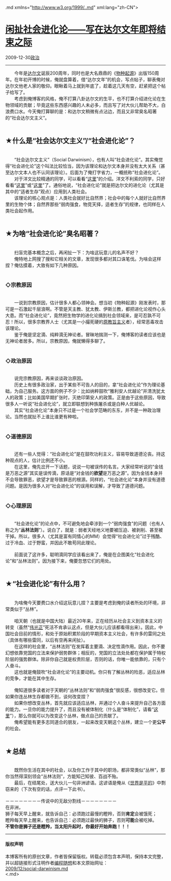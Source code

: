 <!DOCTYPE.md>
.md xmlns="http://www.w3.org/1999/..md" xml:lang="zh-CN">
<head>
<meta http-equiv="Content-Type" content="text.md; charset=utf-8" />
<meta name="generator" content="Python script by program.think@gmail.com" />
<meta name="provider" content="program-think.blogspot.com" />
<link type="text/css" rel="stylesheet" href="../../css/program-think.css" />
<title>闲扯社会进化论——写在达尔文年即将结束之际 - 编程随想的博客</title>
</head>
<body>
<div id="main" style="width:100%;">
<h1><a href="../../index.md" title="回到首页">闲扯社会进化论——写在达尔文年即将结束之际</a></h1>
<div class="post-info"><span class="date-header">2009-12-30</span><a href="../../tags/E694BFE6B2BB.md" class="tag">政治</a> </div>
<hr>
<div class="post">
&#12288;&#12288;今年是<a href="http://zh.wikipedia.org/wiki/%E6%9F%A5%E5%B0%94%E6%96%AF%C2%B7%E8%BE%BE%E5%B0%94%E6%96%87" target="_blank" rel="nofollow">达尔文</a>诞辰200周年，同时也是大名鼎鼎的《<a href="http://zh.wikipedia.org/zh-tw/%E7%89%A9%E7%A7%8D%E8%B5%B7%E6%BA%90" target="_blank" rel="nofollow">物种起源</a>》出版150周年。在年初开博的时候，俺就盘算着，借“达尔文年”的机会，写点帖子，聊表俺对达尔文他老人家的敬仰。眼瞅着马上就到年底了，趁着这几天有空，赶紧把这个帖子给写了。<br />&#12288;&#12288;考虑到俺博客的风格，俺不打算八卦达尔文的生平，也不打算介绍进化论在生物领域的贡献；毕竟这些东西感兴趣的人未必多，而且写了对大伙儿帮助不大，白浪费口水。今天俺打算聊的是：和达尔文稍微有点沾边，而且又非常臭名昭著的“社会达尔文主义”。<!--program-think--><br /><br /><h2>★什么是“社会达尔文主义”/“社会进化论”？</h2><br />&#12288;&#12288;“社会达尔文主义”（Social Darwinism），也有人叫“社会进化论”。其实俺觉得“社会进化论”这个叫法比较恰当，因为该理论和达尔文本身并没有太大关系（甚至达尔文本人也不认同该理论）。后面为了俺打字省力，一概统称“社会进化论”。<br />&#12288;&#12288;对于洋文比较精通的同学，可以看看“<a href="http://en.wikipedia.org/wiki/Social_Darwinism" target="_blank" rel="nofollow">这里</a>”的介绍。洋文不利索的同学，只好看看“<a href="http://zh.wikipedia.org/wiki/%E7%A4%BE%E4%BC%9A%E8%BE%BE%E5%B0%94%E6%96%87%E4%B8%BB%E4%B9%89" target="_blank" rel="nofollow">这里</a>”或“<a href="http://baike.baidu.com/view/406212.htm" target="_blank" rel="nofollow">这里</a>”了。通俗地说，“社会进化论”就是把达尔文的进化论（尤其是其中的“适者生存”观点）应用到人类社会。<br />&#12288;&#12288;该理论的核心观点是：人类社会就好比自然界；社会中的每个人就好比自然界里的生物个体；自然界那些“弱肉强食，物竞天择，适者生存”的规律，也同样在人类社会起作用。<br /><br /><h2>★为啥“社会进化论”臭名昭著？</h2><br />&#12288;&#12288;扫盲完基本概念之后，再闲扯一下：为啥这玩意儿的名声不好？<br />&#12288;&#12288;俺特地上网搜了搜和它相关的文章，发现很多都对其口诛笔伐。为啥会这样捏？俺估摸着，大致有如下几种原因。<br /><br /><h3>◇宗教原因</h3><br />&#12288;&#12288;一说到宗教原因，估计很多人都心领神会。想当初《物种起源》刚发表时，那可是一石激起千层浪啊。不管是天主教、犹太教、伊斯兰教，都把进化论视作心头大患。而“社会进化论”，竟然把生物学的进化论搞到社会领域来，是可忍孰不可忍！所以，很多宗教界人士（尤其是一小撮死硬的<a href="http://zh.wikipedia.org/wiki/%E5%8E%9F%E6%95%99%E6%97%A8%E4%B8%BB%E7%BE%A9" target="_blank" rel="nofollow">原教旨主义</a>者），经常恶毒攻击该理论。<br />&#12288;&#12288;鉴于俺是坚定滴、纯粹滴无神论者。冒昧地揣测一下，俺博客的读者应该也是无神论者居多。所以，宗教原因，俺就懒得多聊了。<br /><br /><h3>◇政治原因</h3><br />&#12288;&#12288;说完宗教原因，再来谈谈政治原因。<br />&#12288;&#12288;历史上有很多政治家，出于某些不可告人的目的，拿“社会进化论”作为理论基础，为自己服务。这方面的例子不少：比如纳粹鼓吹“雅利安人优越论”并清洗犹太人的政策；比如美国早期扩张时，灭绝印第安人的政策。正是由于这些原因，导致很多人一听说“社会进化论”，就立即联想到种族屠杀或是白种人优越论。<br />&#12288;&#12288;其实“社会进化论”本身只不过是一个社会学范畴的东东，并不是一种政治理论。当然也就扯不上谁比谁更有种啦。<br /><br /><h3>◇道德原因</h3><br />&#12288;&#12288;还有一些人觉得：“社会进化论”是在鼓吹功利主义，容易导致道德沦丧。持这种观点的人，估计比例还不小。<br />&#12288;&#12288;在这里，俺先岔开一下话题，说说一句被误传的名言。大家经常听说的“金钱是万恶之源”其实是误传滴，原话是“对金钱的<b>欲望</b>是万恶之源”。因为金钱本身并不会导致罪恶，欲望才是导致罪恶的根源。同样的，“社会进化论”本身并没有道德问题。是因为很多人对“社会进化论”的误用和误解，才导致了道德问题。<br /><br /><h3>◇心理原因</h3><br />&#12288;&#12288;“社会进化论”的论点中，不可避免地会牵涉到一个“弱肉强食”的问题（也有人称之为“<b>丛林法则</b>”）。说白了，就是：弱者天经地义地要被压迫、被剥削、甚至被干掉。所以，很多人（尤其是富有同情心的MM）会觉得“社会进化论”过于残酷、过于冷血、过于野蛮，并因此不敢苟同此理论。<br /><br />&#12288;&#12288;前面说了这许多，聪明滴同学应该看出来了，俺是在企图美化“社会进化论”和“丛林法则”。因为接下来，俺要忽悠它们的用处。<br /><br /><h2>★“社会进化论”有什么用？</h2><br />&#12288;&#12288;为啥俺今天要费口水介绍这玩意儿捏？主要是考虑到俺的读者所处的环境，非常类似于“丛林”。<br /><br />&#12288;&#12288;咱天朝（也就是中国大陆）最近20年来，正在经历从社会主义到资本主义的转变（虽然“<a href="http://zh.wikipedia.org/wiki/%E5%AF%B9%E4%B8%AD%E5%9B%BD%E5%85%B1%E4%BA%A7%E5%85%9A%E7%9A%84%E8%B4%AC%E7%A7%B0" target="_blank" rel="nofollow">伟光正</a>”死活不肯承认这点，但是大伙儿应该都看得出来）。因此，中国社会目前的情形，和处于原始积累阶段的早期资本主义社会，有许多的雷同之处（具体有哪些雷同，以后有空再来闲扯）。<br />&#12288;&#12288;在这样的社会里，“丛林法则”在发挥着主要滴、决定性滴作用。因此，你不要幻想依靠党国的立法来保护弱势群体；相反的，党国的立法处处都在保护属于特权阶层的强势群体。除非你自己就是权贵阶层，否则的话，你唯一能依靠的，只有个人奋斗。<br />&#12288;&#12288;这也就是俺鼓吹“社会进化论”的主要动机。你只有了解丛林的险恶，适应丛林的竞争，才能在其中生存。<br /><br />&#12288;&#12288;俺知道很多读者对于天朝的“丛林法则”和“弱肉强食”很反感，很想改变它。但如果你连丛林生存都做不到，谈何改变捏？<br />&#12288;&#12288;如果你想改变丛林，首先就应该适应丛林，并通过个人奋斗来提升自己各方面的能力。一旦你的能力提升了，而且没有被体制化（什么是“体制化”，请看“<a href="../../2010/11/institutionalize.md">这里</a>”），那么你就可以为改变这个丛林，做点自己的贡献了。<br />&#12288;&#12288;俺希望能有更多志同道合的朋友，一起来改变天朝这个丛林，建立一个更<b>公平</b>的社会。<br /><br /><h2>★总结</h2><br />&#12288;&#12288;既然你生活在其中的社会，以及你工作于其中的职场，都非常类似“丛林”，那你当然得深刻领会“丛林法则”，方能知己知彼、百战不殆。<br />&#12288;&#12288;最后，在结尾处，送大伙儿一句非洲谚语。这谚语是俺从《<a href="http://zh.wikipedia.org/wiki/%E4%B8%96%E7%95%8C%E6%98%AF%E5%B9%B3%E7%9A%84" target="_blank" rel="nofollow">世界是平的</a>》中剽窃来的（下次有空的话，点评一下此书）。<br /><br />－－－－－－－－传说中的无敌分割线－－－－－－－－<br />在非洲，<br />狮子每天早上醒来，就告诉自己：必须跑过最慢的瞪羚，否则<b>肯定</b>会被饿死；<br />瞪羚每天早上醒来，也告诉自己：必须跑过最快的狮子，否则<b>可能</b>会被吃掉。<br /><b>不管你是狮子还是瞪羚，当太阳升起时，你最好开始奔跑！！！</b><div class="blogger-post-footer">
</div>
<hr>
<div class="copyright">
<h4>版权声明</h4>
本博客所有的原创文章，作者皆保留版权。转载必须包含本声明，保持本文完整，并以超链接形式注明作者<a href="mailto:program.think@gmail.com">编程随想</a>和本文原始网址：<br>
<a href="2009/12/social-darwinism.md">2009/12/social-darwinism.md</a>
</div>
</div>
</body>
<.md>

